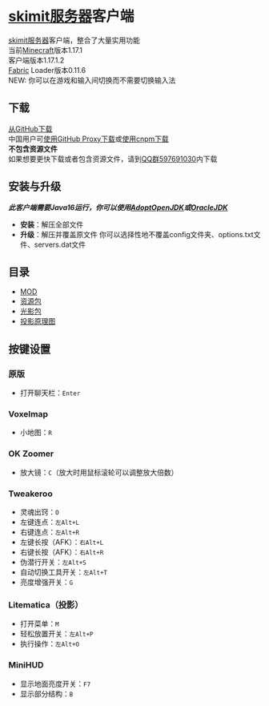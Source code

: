 # [skimit服务器](http://skimit.cn/)客户端
[skimit服务器](http://skimit.cn/)客户端，整合了大量实用功能  
当前[Minecraft](https://www.minecraft.net/)版本1.17.1  
客户端版本1.17.1.2  
[Fabric](https://fabricmc.net/) Loader版本0.11.6  
NEW: 你可以在游戏和输入间切换而不需要切换输入法
## 下载
[从GitHub下载](https://github.com/skimitmc/client/archive/main.zip)  
中国用户可[使用GitHub Proxy下载](https://ghproxy.com/https://github.com/skimitmc/client/archive/main.zip)或[使用cnpm下载](https://github.com.cnpmjs.org/skimitmc/skimit-client/archive/refs/heads/main.zip)  
**不包含资源文件**  
如果想要更快下载或者包含资源文件，请到[QQ群597691030](https://jq.qq.com/?_wv=1027&k=5GAlEKg)内下载  
## 安装与升级
***此客户端需要Java16运行，你可以使用[AdoptOpenJDK](https://mirrors.tuna.tsinghua.edu.cn/AdoptOpenJDK/16/jre/x64/)或[OracleJDK](https://www.oracle.com/java/technologies/javase-jdk16-downloads.html)***  
- **安装**：解压全部文件  
- **升级**：解压并覆盖原文件  你可以选择性地不覆盖config文件夹、options.txt文件、servers.dat文件
## 目录
- [MOD](https://github.com/skimitmc/client/tree/main/.minecraft/mods)  
- [资源包](https://github.com/skimitmc/client/tree/main/.minecraft/resourcepacks)
- [光影包](https://github.com/skimitmc/client/tree/main/.minecraft/shaderpacks)
- [投影原理图](https://github.com/skimitmc/client/tree/main/.minecraft/schematics)
## 按键设置
### 原版
- 打开聊天栏：`Enter`
### Voxelmap
- 小地图：`R`
### OK Zoomer
- 放大镜：`C`（放大时用鼠标滚轮可以调整放大倍数）
### Tweakeroo
- 灵魂出窍：`O`
- 左键连点：`左Alt+L`
- 右键连点：`左Alt+R`
- 左键长按（AFK）：`右Alt+L`
- 右键长按（AFK）：`右Alt+R`
- 伪潜行开关：`左Alt+S`
- 自动切换工具开关：`左Alt+T`
- 亮度增强开关：`G`
### Litematica（投影）
- 打开菜单：`M`
- 轻松放置开关：`左Alt+P`
- 执行操作：`左Alt+O`
### MiniHUD
- 显示地面亮度开关：`F7`
- 显示部分结构：`B`